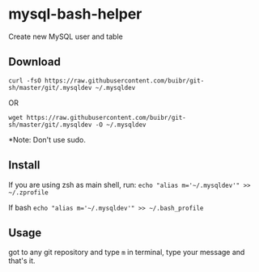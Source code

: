 # mysql-bash-helper

Create new MySQL user and table 

Download
---
```
curl -fsO https://raw.githubusercontent.com/buibr/git-sh/master/git/.mysqldev ~/.mysqldev
```
OR
```
wget https://raw.githubusercontent.com/buibr/git-sh/master/git/.mysqldev -O ~/.mysqldev
```
*Note: Don't use sudo.

Install
---

If you are using zsh as main shell, run:
``` echo "alias m='~/.mysqldev'" >> ~/.zprofile ```

If bash
``` echo "alias m='~/.mysqldev'" >> ~/.bash_profile ```

Usage
---

got to any git repository and type `m` in terminal, type your message and that's it.
